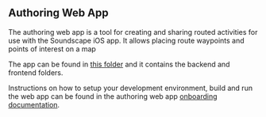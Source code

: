 ## Authoring Web App

The authoring web app is a tool for creating and sharing routed activities for use with the Soundscape iOS app. It allows placing route waypoints and points of interest on a map

The app can be found in [this folder](../svcs/soundscape-authoring/) and it contains the backend and frontend folders.

Instructions on how to setup your development environment, build and run the web app can be found in the authoring web app [onboarding documentation](./authoring-web-client/onboarding.md).

